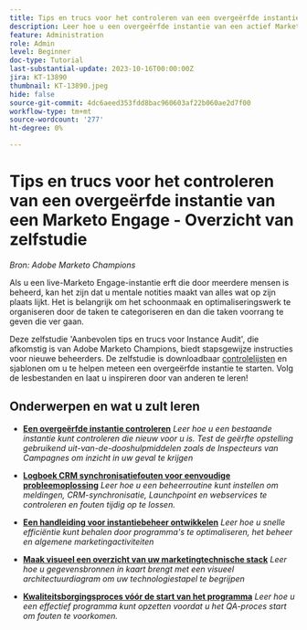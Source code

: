 ```yaml
---
title: Tips en trucs voor het controleren van een overgeërfde instantie van een Marketo Engage
description: Leer hoe u een overgeërfde instantie van een actief Marketo Engage optimaliseert en schaalt.
feature: Administration
role: Admin
level: Beginner
doc-type: Tutorial
last-substantial-update: 2023-10-16T00:00:00Z
jira: KT-13890
thumbnail: KT-13890.jpeg
hide: false
source-git-commit: 4dc6aeed353fdd8bac960603af22b060ae2d7f00
workflow-type: tm+mt
source-wordcount: '277'
ht-degree: 0%

---
```



# Tips en trucs voor het controleren van een overgeërfde instantie van een Marketo Engage - Overzicht van zelfstudie

*Bron: Adobe Marketo Champions*

Als u een live-Marketo Engage-instantie erft die door meerdere mensen is beheerd, kan het zijn dat u mentale notities maakt van alles wat op zijn plaats lijkt. Het is belangrijk om het schoonmaak en optimaliseringswerk te organiseren door de taken te categoriseren en dan die taken voorrang te geven die ver gaan.

Deze zelfstudie &#39;Aanbevolen tips en trucs voor Instance Audit&#39;, die afkomstig is van Adobe Marketo Champions, biedt stapsgewijze instructies voor nieuwe beheerders. De zelfstudie is downloadbaar [controlelijsten](https://experienceleague.adobe.com/docs/marketo/using/getting-started-with-marketo/inheriting-a-marketo-engage-instance/where-to-start.html?lang=nl-NL) en sjablonen om u te helpen meteen een overgeërfde instantie te starten. Volg de lesbestanden en laat u inspireren door van anderen te leren! 

## Onderwerpen en wat u zult leren

* **[Een overgeërfde instantie controleren](/help/tutorial-inherited-instance/audit-an-inherted-instance.md)**
  *Leer hoe u een bestaande instantie kunt controleren die nieuw voor u is. Test de geërfte opstelling gebruikend uit-van-de-dooshulpmiddelen zoals de Inspecteurs van Campagnes om inzicht in uw geval te krijgen*

* **[Logboek CRM synchronisatiefouten voor eenvoudige probleemoplossing](/help/tutorial-inherited-instance/log-crm-sync-errors-for-easy-troubleshootig.md)**
  *Leer hoe u een beheerroutine kunt instellen om meldingen, CRM-synchronisatie, Launchpoint en webservices te controleren en fouten tijdig op te lossen.*

* **[Een handleiding voor instantiebeheer ontwikkelen](/help/tutorial-inherited-instance/develop-an-instance-governance-guide.md)**
  *Leer hoe u snelle efficiëntie kunt behalen door programma&#39;s te optimaliseren, het beheer en algemene marketingactiviteiten*

* **[Maak visueel een overzicht van uw marketingtechnische stack](/help/tutorial-inherited-instance/create-a-visual-data-flow-diagram.md)**
  *Leer hoe u gegevensbronnen in kaart brengt met een visueel architectuurdiagram om uw technologiestapel te begrijpen*

* **[Kwaliteitsborgingsproces vóór de start van het programma](/help/tutorial-inherited-instance/essential-program-pre-launch-qa.md)**
  *Leer hoe u een effectief programma kunt opzetten voordat u het QA-proces start om fouten te voorkomen.*
